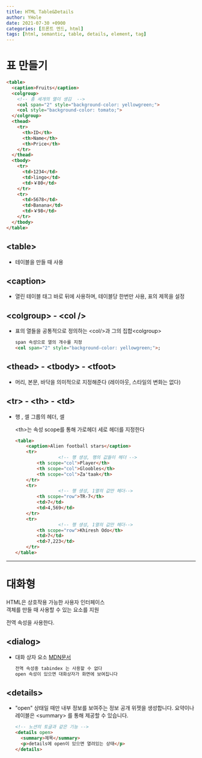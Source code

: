 ```yaml
---
title: HTML Table&Details
author: YHole
date: 2021-07-30 +0900
categories: [프론트 엔드, html]
tags: [html, semantic, table, details, element, tag]
---
```


# 표 만들기


```html
<table>
  <caption>Fruits</caption>
  <colgroup>
    <!-- 총 세개의 열이 생김  -->
    <col span="2" style="background-color: yellowgreen;">
    <col style="background-color: tomato;">
  </colgroup>
  <thead>
    <tr>
      <th>ID</th>
      <th>Name</th>
      <th>Price</th>
    </tr>
  </thead>
  <tbody>
    <tr>
      <td>1234</td>
      <td>lingo</td>
      <td>￥80</td>
    </tr>
    <tr>
      <td>5678</td>
      <td>Banana</td>
      <td>￥98</td>
    </tr>
  </tbody>
</table>
```

## &lt;table&gt;

- 테이블을 만들 때 사용

## &lt;caption&gt;

- 열린 테이블 태그 바로 뒤에 사용하며, 테이블당 한번만 사용, 표의 제목을 설정

## &lt;colgroup&gt; - &lt;col /&gt;

- 표의 열들을 공통적으로 정의하는 &lt;col/&gt;과 그의 집합&lt;colgroup&gt;

    ```html
    span 속성으로 열의 개수를 지정
    <col span="2" style="background-color: yellowgreen;">;
    ```

## &lt;thead&gt; - &lt;tbody&gt; - &lt;tfoot&gt;

- 머리, 본문, 바닥을 의미적으로 지정해준다 (레이아웃, 스타일의 변화는 없다)

## &lt;tr&gt; - &lt;th&gt; - &lt;td&gt;

- 행 , 셀 그룹의 헤더, 셀

    &lt;th&gt;는 속성 scope를 통해 가로헤더 세로 헤더를 지정한다

    ```html
    <table>
        <caption>Alien football stars</caption>
        <tr>
    				<!-- 행 생성, 행의 값들이 헤더 -->
            <th scope="col">Player</th>
            <th scope="col">Gloobles</th>
            <th scope="col">Za'taak</th>
        </tr>
        <tr>
    				<!-- 행 생성, 1열의 값만 헤더-->
            <th scope="row">TR-7</th>
            <td>7</td>
            <td>4,569</td>
        </tr>
        <tr>
    				<!-- 행 생성, 1열의 값만 헤더-->
            <th scope="row">Khiresh Odo</th>
            <td>7</td>
            <td>7,223</td>
        </tr>
    </table>
    ```

---

# 대화형

HTML은 상호작용 가능한 사용자 인터페이스  
객체를 만들 때 사용할 수 있는 요소를 지원

전역 속성을 사용한다.

## &lt;dialog&gt;

- 대화 상자 요소 [MDN문서](https://developer.mozilla.org/en-US/docs/Web/HTML/Element/dialog)

    ```html
    전역 속성중 tabindex 는 사용할 수 없다
    open 속성이 있으면 대화상자가 화면에 보여집니다
    ```

## &lt;details&gt;

- "open" 상태일 때만 내부 정보를 보여주는 정보 공개 위젯을 생성합니다. 
요약이나 레이블은 &lt;summary&gt; 를 통해 제공할 수 있습니다.

    ```html
    <!-- 노션의 토글과 같은 기능 -->
    <details open>
      <summary>제목</summary>
      <p>details에 open이 있으면 열려있는 상태</p>
    </details>
    ```
